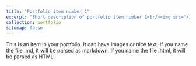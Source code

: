```yaml
---
title: "Portfolio item number 1"
excerpt: "Short description of portfolio item number 1<br/><img src='/images/500x300.png'>"
collection: portfolio
sitemap: false
---
```


This is an item in your portfolio. It can have images or nice text. If you name the file .md, it will be parsed as markdown. If you name the file .html, it will be parsed as HTML. 
